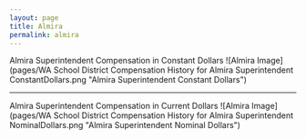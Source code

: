 ```yaml
---
layout: page
title: Almira
permalink: almira
---
```



Almira Superintendent Compensation in Constant Dollars
![Almira Image](pages/WA School District Compensation History for Almira Superintendent ConstantDollars.png "Almira Superintendent Constant Dollars")
___

Almira Superintendent Compensation in Current Dollars
![Almira Image](pages/WA School District Compensation History for Almira Superintendent NominalDollars.png "Almira Superintendent Nominal Dollars")